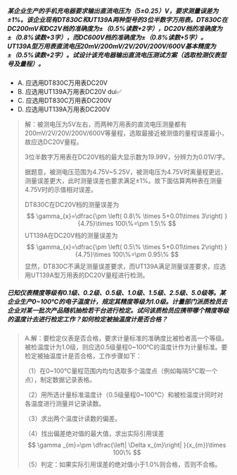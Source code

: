 ##### 某企业生产的手机充电器要求输出直流电压为（5±0.25）V，要求测量误差为±1%。该企业现有DT830C和UT139A两种型号的3位半数字万用表。DT830C在DC200mV和DC2V档的准确度为±（0.5%读数+2字），DC20V档的准确度为±（0.8%读数+3字），‌而DC600V档的准确度为±（0.8%读数+5字）。UT139A型万用表直流电压20mV/200mV/2V/20V/200V/600V基本精度为±（0.5%读数+2字）。试设计该充电器输出直流电压测试方案（选取检测仪表型号及量程）。

- A. 应选用DT830C万用表DC20V
- B. 应选用UT139A万用表DC20V dui✅
- C. 应选用DT830C万用表DC200V
- D. 应选用UT139A万用表DC200V

> 解：被测电压为5V左右，而两种万用表的直流电压测量都有200mV/2V/20V/200V/600V等量程，选取最接近被测值的量程误差最小，故应选DC20V量程。
>
> 3位半数字万用表在DC20V档的最大显示数为19.99V，分辨力为0.01V/字。
>
> 据题意，被测电压范围为4.75V~5.25V，被测电压为4.75V时离量程更远，测量误差更大，此时测量误差也要求满足±1%。故下面估算两种表在测量4.75V时的示值相对误差。
>
> DT830C在DC20V档的测量误差为
> $$
> \gamma_{x}=\dfrac{\pm \left( 0.8\% \times 5+0.01\times 3\right) }{4.75}\times 100\%=\pm 1.5\%
> $$
> UT139A在DC20V档的测量误差为
> $$
> \gamma_{x}=\dfrac{\pm \left( 0.5\% \times 5+0.01\times 2\right) }{4.75}\times 100\%=\pm 0.95\%
> $$
> 显然，DT830C不满足测量误差要求，而UT139A满足测量误差要求，应选用UT139A型万用表的DC20V量程进行检测。

##### 已知仪表精度等级有0.1级、0.2级、0.5级、1.0级、1.5级、2.5级、5.0级等。某企业生产0~100℃的电子温度计，规定其精度等级为1.0级。计量部门派质检员去企业对某一批次产品随机抽检若干台进行检定。试问该质检员应携带哪个精度等级的温度计去进行检定工作？如何检定被抽温度计是否合格？

> A.解：要检定仪表是否合格，要求计量标准的准确度比被检者高一个等级。被检温度计为1.0级，则应选0.5级量程0~100℃的温度计作为计量标准。要检定被抽温度计是否合格，工作步骤如下：
>
> （1）在0~100℃量程范围内均匀选取多个温度点（例如每隔5℃取一个点），制定数据记录表格。
>
> （2）用所选计量标准温度计（0.5级量程0~100℃）和被检温度计同时对各温度进行测量并记录读数。
>
> （3）求出两个温度计读数的偏差。
>
> （4）找出偏差绝对值的最大值，求出实际引用误差
> $$
> \gamma _{m}=\pm \dfrac{\left| \Delta x_{m}\right| }{x_{m}}\times 100\%
> $$
> （5）判定：如果实际引用误差的绝对值小于1.0%则合格，否则不合格。

